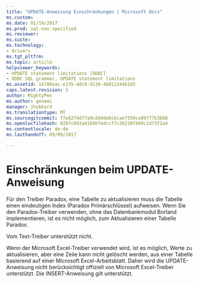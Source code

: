 ```yaml
---
title: "UPDATE-Anweisung Einschränkungen | Microsoft Docs"
ms.custom: 
ms.date: 01/19/2017
ms.prod: sql-non-specified
ms.reviewer: 
ms.suite: 
ms.technology:
- drivers
ms.tgt_pltfrm: 
ms.topic: article
helpviewer_keywords:
- UPDATE statement limitations [ODBC]
- ODBC SQL grammar, UPDATE statement limitations
ms.assetid: 14700aac-e135-4dc0-9138-4b01224461d5
caps.latest.revision: 5
author: MightyPen
ms.author: genemi
manager: jhubbard
ms.translationtype: MT
ms.sourcegitcommit: f7e6274d77a9cdd4de6cbcaef559ca99f77b3608
ms.openlocfilehash: 828fc042a4184bfedccf7c26210f899c1d73f2a4
ms.contentlocale: de-de
ms.lasthandoff: 09/09/2017

---
```

# <a name="update-statement-limitations"></a>Einschränkungen beim UPDATE-Anweisung
Für den Treiber Paradox, eine Tabelle zu aktualisieren muss die Tabelle einen eindeutigen Index (Paradox Primärschlüssel) aufweisen. Wenn Sie den Paradox-Treiber verwenden, ohne das Datenbankmodul Borland implementieren, ist es nicht möglich, zum Aktualisieren einer Tabelle Paradox.  
  
 Vom Text-Treiber unterstützt nicht.  
  
 Wenn der Microsoft Excel-Treiber verwendet wird, ist es möglich, Werte zu aktualisieren, aber eine Zeile kann nicht gelöscht werden, aus einer Tabelle basierend auf einer Microsoft Excel-Arbeitsblatt. Daher wird die UPDATE-Anweisung nicht berücksichtigt offiziell von Microsoft Excel-Treiber unterstützt. Die INSERT-Anweisung gilt unterstützt.
